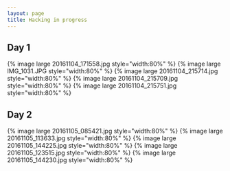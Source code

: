 ```yaml
---
layout: page
title: Hacking in progress
---
```


## Day 1

{% image large 20161104_171558.jpg style="width:80%" %}
{% image large IMG_1031.JPG style="width:80%" %}
{% image large 20161104_215714.jpg style="width:80%" %}
{% image large 20161104_215709.jpg style="width:80%" %}
{% image large 20161104_215751.jpg style="width:80%" %}

## Day 2

{% image large 20161105_085421.jpg style="width:80%" %}
{% image large 20161105_113633.jpg style="width:80%" %}
{% image large 20161105_144225.jpg style="width:80%" %}
{% image large 20161105_123515.jpg style="width:80%" %}
{% image large 20161105_144230.jpg style="width:80%" %}
